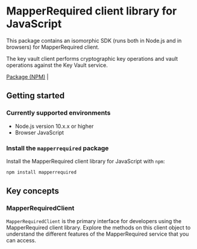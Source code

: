 # MapperRequired client library for JavaScript

This package contains an isomorphic SDK (runs both in Node.js and in browsers) for MapperRequired client.

The key vault client performs cryptographic key operations and vault operations against the Key Vault service.

[Package (NPM)](https://www.npmjs.com/package/mapperrequired) |

## Getting started

### Currently supported environments

- Node.js version 10.x.x or higher
- Browser JavaScript


### Install the `mapperrequired` package

Install the MapperRequired client library for JavaScript with `npm`:

```bash
npm install mapperrequired
```


## Key concepts

### MapperRequiredClient

`MapperRequiredClient` is the primary interface for developers using the MapperRequired client library. Explore the methods on this client object to understand the different features of the MapperRequired service that you can access.

